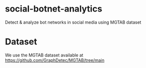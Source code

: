 # social-botnet-analytics
Detect & analyze bot networks in social media using MGTAB dataset

# Dataset
We use the MGTAB dataset available at https://github.com/GraphDetec/MGTAB/tree/main
